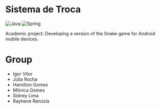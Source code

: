 # Sistema de Troca

![Java](https://img.shields.io/badge/java-%23ED8B00.svg?style=for-the-badge&logo=openjdk&logoColor=white)
![Spring](https://img.shields.io/badge/Spring-6DB33F?style=for-the-badge&logo=spring&logoColor=white)

Academic project: Developing a version of the Snake game for Android mobile devices.

# Group
- Igor Vitor
- Júlia Rocha
- Hamilton Gomes
- Mônica Gomes
- Sidney Lima
- Rayhene Ranúzia
